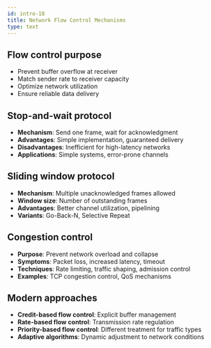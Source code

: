 ```yaml
---
id: intro-18
title: Network Flow Control Mechanisms
type: text
---
```


## Flow control purpose

- Prevent buffer overflow at receiver
- Match sender rate to receiver capacity
- Optimize network utilization
- Ensure reliable data delivery

## Stop-and-wait protocol

- **Mechanism**: Send one frame, wait for acknowledgment
- **Advantages**: Simple implementation, guaranteed delivery
- **Disadvantages**: Inefficient for high-latency networks
- **Applications**: Simple systems, error-prone channels

## Sliding window protocol

- **Mechanism**: Multiple unacknowledged frames allowed
- **Window size**: Number of outstanding frames
- **Advantages**: Better channel utilization, pipelining
- **Variants**: Go-Back-N, Selective Repeat

## Congestion control

- **Purpose**: Prevent network overload and collapse
- **Symptoms**: Packet loss, increased latency, timeout
- **Techniques**: Rate limiting, traffic shaping, admission control
- **Examples**: TCP congestion control, QoS mechanisms

## Modern approaches

- **Credit-based flow control**: Explicit buffer management
- **Rate-based flow control**: Transmission rate regulation
- **Priority-based flow control**: Different treatment for traffic types
- **Adaptive algorithms**: Dynamic adjustment to network conditions